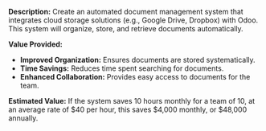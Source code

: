 **Description:**
Create an automated document management system that integrates cloud storage solutions (e.g., Google Drive, Dropbox) with Odoo. This system will organize, store, and retrieve documents automatically.

**Value Provided:**
- **Improved Organization:** Ensures documents are stored systematically.
- **Time Savings:** Reduces time spent searching for documents.
- **Enhanced Collaboration:** Provides easy access to documents for the team.

**Estimated Value:**
If the system saves 10 hours monthly for a team of 10, at an average rate of $40 per hour, this saves $4,000 monthly, or $48,000 annually.